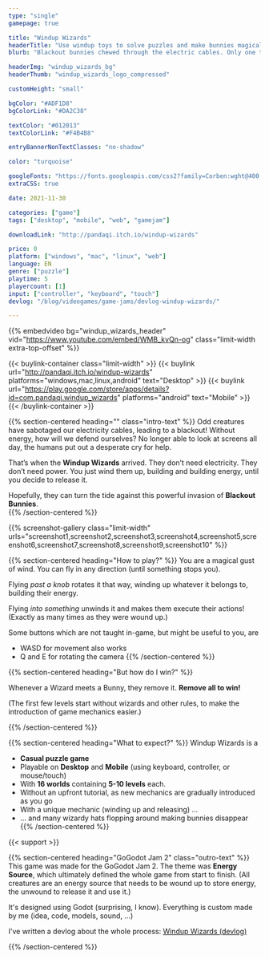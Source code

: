 ```yaml
---
type: "single"
gamepage: true

title: "Windup Wizards"
headerTitle: "Use windup toys to solve puzzles and make bunnies magically disappear"
blurb: "Blackout bunnies chewed through the electric cables. Only one thing can save you now: windup toys."

headerImg: "windup_wizards_bg"
headerThumb: "windup_wizards_logo_compressed"

customHeight: "small"

bgColor: "#ADF1D8"
bgColorLink: "#DA2C38"

textColor: "#012013"
textColorLink: "#F4B4B8"

entryBannerNonTextClasses: "no-shadow"

color: "turquoise"

googleFonts: "https://fonts.googleapis.com/css2?family=Corben:wght@400;700&family=Puppies+Play&display=swap"
extraCSS: true

date: 2021-11-30

categories: ["game"]
tags: ["desktop", "mobile", "web", "gamejam"]

downloadLink: "http://pandaqi.itch.io/windup-wizards"

price: 0
platform: ["windows", "mac", "linux", "web"]
language: EN
genre: ["puzzle"]
playtime: 5
playercount: [1]
input: ["controller", "keyboard", "touch"]
devlog: "/blog/videogames/game-jams/devlog-windup-wizards/"

---
```


{{% embedvideo bg="windup_wizards_header" vid="https://www.youtube.com/embed/WMB_kvQn-og" class="limit-width extra-top-offset" %}}

{{< buylink-container class="limit-width" >}}
{{< buylink url="http://pandaqi.itch.io/windup-wizards" platforms="windows,mac,linux,android" text="Desktop" >}} 
{{< buylink url="https://play.google.com/store/apps/details?id=com.pandaqi.windup_wizards" platforms="android" text="Mobile" >}} 
{{< /buylink-container >}}

{{% section-centered heading="" class="intro-text" %}}
Odd creatures have sabotaged our electricity cables, leading to a blackout! Without energy, how will we defend ourselves? No longer able to look at screens all day, the humans put out a desperate cry for help.  

That’s when the **Windup Wizards** arrived. They don’t need electricity. They don’t need power. You just wind them up, building and building energy, until you decide to release it.  

Hopefully, they can turn the tide against this powerful invasion of **Blackout Bunnies**.  
{{% /section-centered %}}

{{% screenshot-gallery class="limit-width" urls="screenshot1,screenshot2,screenshot3,screenshot4,screenshot5,screenshot6,screenshot7,screenshot8,screenshot9,screenshot10" %}}


{{% section-centered heading="How to play?" %}}
You are a magical gust of wind. You can fly in any direction (until something stops you).  

Flying _past a knob_ rotates it that way, winding up whatever it belongs to, building their energy.

Flying _into something_ unwinds it and makes them execute their actions! (Exactly as many times as they were wound up.)

Some buttons which are not taught in-game, but might be useful to you, are
* WASD for movement also works
* Q and E for rotating the camera
{{% /section-centered %}}

{{% section-centered heading="But how do I win?" %}}

Whenever a Wizard meets a Bunny, they remove it. **Remove all to win!**

(The first few levels start without wizards and other rules, to make the introduction of game mechanics easier.)

{{% /section-centered %}}

{{% section-centered heading="What to expect?" %}}
Windup Wizards is a
* **Casual puzzle game**
* Playable on **Desktop** and **Mobile** (using keyboard, controller, or mouse/touch)
* With **16 worlds** containing **5-10 levels** each.
* Without an upfront tutorial, as new mechanics are gradually introduced as you go
* With a unique mechanic (winding up and releasing) ...
* ... and many wizardy hats flopping around making bunnies disappear
{{% /section-centered %}}

{{< support >}}

{{% section-centered heading="GoGodot Jam 2" class="outro-text" %}}
This game was made for the GoGodot Jam 2. The theme was **Energy Source**, which ultimately defined the whole game from start to finish. (All creatures are an energy source that needs to be wound up to store energy, the unwound to release it and use it.)

It's designed using Godot (surprising, I know). Everything is custom made by me (idea, code, models, sound, ...)

I've written a devlog about the whole process: [Windup Wizards (devlog)](/blog/videogames/game-jams/devlog-windup-wizards)

{{% /section-centered %}}


